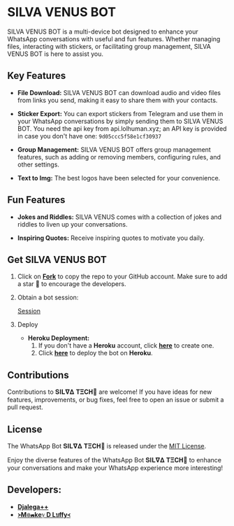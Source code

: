 # SILVA VENUS BOT



SILVA VENUS BOT is a multi-device bot designed to enhance your WhatsApp conversations with useful and fun features. Whether managing files, interacting with stickers, or facilitating group management, SILVA VENUS BOT is here to assist you.

## Key Features

- **File Download:** SILVA VENUS BOT can download audio and video files from links you send, making it easy to share them with your contacts.

- **Sticker Export:** You can export stickers from Telegram and use them in your WhatsApp conversations by simply sending them to SILVA VENUS BOT. You need the api key from api.lolhuman.xyz; an API key is provided in case you don't have one: `9d05ccc5f58e1cf30937`

- **Group Management:** SILVA VENUS BOT offers group management features, such as adding or removing members, configuring rules, and other settings.

- **Text to Img:** The best logos have been selected for your convenience.

## Fun Features

- **Jokes and Riddles:** SILVA VENUS comes with a collection of jokes and riddles to liven up your conversations.

- **Inspiring Quotes:** Receive inspiring quotes to motivate you daily.

## Get SILVA VENUS BOT

1. Click on **[Fork](https://github.com/Sylivanu/silva-venus-bot/fork)** to copy the repo to your GitHub account. Make sure to add a star 🌟 to encourage the developers.

2. Obtain a bot session: 

   [Session](https://zokouscan.onrender.com)

3. Deploy
   - **Heroku Deployment:**
     1. If you don't have a **Heroku** account, click [**here**](https://id.heroku.com/login) to create one.
     2. Click [**here**](https://dashboard.heroku.com/new?template=https://github.com/Sylivanu/silva-venus-bot) to deploy the bot on **Heroku**.

## Contributions

Contributions to 𝐒𝚰𝐋𝛁𝚫 𝚻𝚵𝐂𝚮💋 are welcome! If you have ideas for new features, improvements, or bug fixes, feel free to open an issue or submit a pull request.

## License

The WhatsApp Bot 𝐒𝚰𝐋𝛁𝚫 𝚻𝚵𝐂𝚮💋 is released under the [MIT License](https://opensource.org/licenses/MIT).

Enjoy the diverse features of the WhatsApp Bot 𝐒𝚰𝐋𝛁𝚫 𝚻𝚵𝐂𝚮💋 to enhance your conversations and make your WhatsApp experience more interesting!

## Developers:

- [**Djalega++**](https://github.com/Sylivanu)
- [**᚛M๏𝓷keℽ D Lบffy᚜**](https://github.com/Sylivanu)

